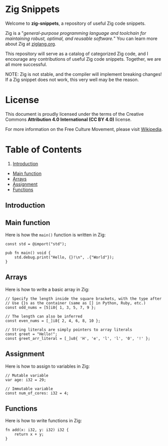 # Zig Snippets

Welcome to **zig-snippets**, a repository of useful Zig code snippets.

Zig is a "_general-purpose programming language and toolchain for maintaining robust, optimal, and reusable software._"
You can learn more about Zig at [ziglang.org](https://ziglang.org).

This repository will serve as a catalog of categorized Zig code, and I encourage any contributions of useful Zig code snippets. Together, we are all more successful.

NOTE: Zig is not stable, and the compiler will implement breaking changes! If a Zig snippet does not work, this very well may be the reason.

# License

This document is proudly licensed under the terms of the Creative Commons **Attribution 4.0 International (CC BY 4.0)** license.

For more information on the Free Culture Movement, please visit [Wikipedia](https://en.wikipedia.org/wiki/Free-culture_movement).

# Table of Contents

1. [Introduction](#introduction)
* [Main function](#main-function)
* [Arrays](#arrays)
* [Assignment](#assignment)
* [Functions](#functions)

## Introduction

## Main function

Here is how the `main()` function is written in Zig:
```zig
const std = @import("std");

pub fn main() void {
    std.debug.print("Hello, {}!\n", .{"World"});
}
```

## Arrays

Here is how to write a basic array in Zig:
```zig
// Specify the length inside the square brackets, with the type after
// Use {}s as the container (same as [] in Python, Ruby, etc.)
const odd_nums = [5]i8{ 1, 3, 5, 7, 9 };

// The length can also be inferred
const even_nums = [_]i8{ 2, 4, 6, 8, 10 };

// String literals are simply pointers to array literals
const greet = "Hello!";
const greet_arr_literal = [_]u8{ 'H', 'e', 'l', 'l', '0', '!' };

```

## Assignment

Here is how to assign to variables in Zig:
```zig
// Mutable variable
var age: i32 = 29;

// Immutable variable
const num_of_cores: i32 = 4;
```

## Functions

Here is how to write functions in Zig:
```zig
fn add(x: i32, y: i32) i32 {
    return x + y;
}
```

